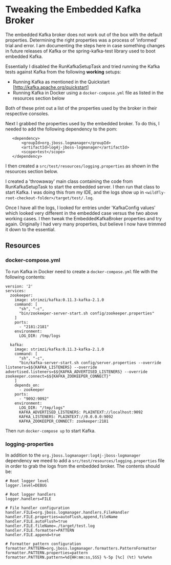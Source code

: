 # Tweaking the Embedded Kafka Broker

The embedded Kafka broker does not work out of the box with the default properties.
Determining the right properties was a process of 'informed' trial and error. I am documenting
the steps here in case something changes in future releases of Kafka or the spring-kafka-test
library used to boot embedded Kafka.

Essentially I disabled the RunKafkaSetupTask and tried running the Kafka tests against Kafka from the
following **working** setups:

* Running Kafka as mentioned in the Quickstart [http://kafka.apache.org/quickstart]
* Running Kafka in Docker using a `docker-compose.yml` file as listed in the resources section below

Both of these print out a list of the properties used by the broker in their respective consoles.

Next I grabbed the properties used by the embedded broker. To do this, I needed to add the following
dependency to the pom:
```
   <dependency>
       <groupId>org.jboss.logmanager</groupId>
       <artifactId>log4j-jboss-logmanager</artifactId>
       <scope>test</scope>
   </dependency>
```
I then created a `src/test/resources/logging.properties` as shown in the resources section below.

I created a 'throwaway' main class containing the code from RunKafkaSetupTask to start the embedded server.
I then run that class to start Kafka. I was doing this from my IDE, and the logs show up in
`<wildfly-root-checkout-folder>/target/test/.log`.

Once I have all the logs, I looked for entries under 'KafkaConfig values' which looked very different in the
embedded case versus the two above working cases. I then tweak the EmbeddedKafkaBroker properties and try again.
Originally I had very many properties, but believe I now have trimmed it down to the essential.


## Resources
### docker-compose.yml
To run Kafka in Docker need to create a `docker-compose.yml` file with the following contents:
```
version: '2'
services:
  zookeeper:
    image: strimzi/kafka:0.11.3-kafka-2.1.0
    command: [
      "sh", "-c",
      "bin/zookeeper-server-start.sh config/zookeeper.properties"
    ]
    ports:
      - "2181:2181"
    environment:
      LOG_DIR: /tmp/logs

  kafka:
    image: strimzi/kafka:0.11.3-kafka-2.1.0
    command: [
      "sh", "-c",
      "bin/kafka-server-start.sh config/server.properties --override listeners=$${KAFKA_LISTENERS} --override advertised.listeners=$${KAFKA_ADVERTISED_LISTENERS} --override zookeeper.connect=$${KAFKA_ZOOKEEPER_CONNECT}"
    ]
    depends_on:
      - zookeeper
    ports:
      - "9092:9092"
    environment:
      LOG_DIR: "/tmp/logs"
      KAFKA_ADVERTISED_LISTENERS: PLAINTEXT://localhost:9092
      KAFKA_LISTENERS: PLAINTEXT://0.0.0.0:9092
      KAFKA_ZOOKEEPER_CONNECT: zookeeper:2181
```
Then run `docker-compose up` to start Kafka.

### logging-properties
In addition to the `org.jboss.logmanager:log4j-jboss-logmanager` dependency we meed to add a
`src/test/resources/logging.properties` file in order to grab the logs from the embedded broker.
The contents should be:

```
# Root logger level
logger.level=DEBUG

# Root logger handlers
logger.handlers=FILE

# File handler configuration
handler.FILE=org.jboss.logmanager.handlers.FileHandler
handler.FILE.properties=autoFlush,append,fileName
handler.FILE.autoFlush=true
handler.FILE.fileName=./target/test.log
handler.FILE.formatter=PATTERN
handler.FILE.append=true

# Formatter pattern configuration
formatter.PATTERN=org.jboss.logmanager.formatters.PatternFormatter
formatter.PATTERN.properties=pattern
formatter.PATTERN.pattern=%d{HH:mm:ss,SSS} %-5p [%c] (%t) %s%e%n
```